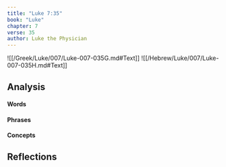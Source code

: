 ```yaml
---
title: "Luke 7:35"
book: "Luke"
chapter: 7
verse: 35
author: Luke the Physician
---
```

![[/Greek/Luke/007/Luke-007-035G.md#Text]]
![[/Hebrew/Luke/007/Luke-007-035H.md#Text]]

## Analysis

#### Words

#### Phrases

#### Concepts

## Reflections
